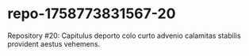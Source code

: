 # repo-1758773831567-20
Repository #20: Capitulus deporto colo curto advenio calamitas stabilis provident aestus vehemens.
